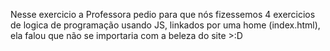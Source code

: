 Nesse exercicio a Professora pedio para que nós fizessemos 4 exercicios de logica de programação usando JS, linkados por uma home (index.html), ela falou que não se importaria com a beleza do site >:D
